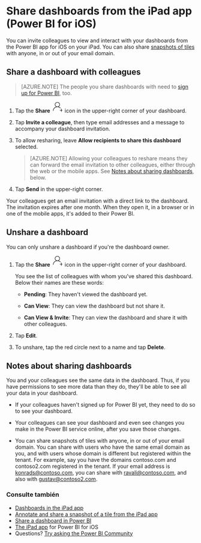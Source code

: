 <properties 
   pageTitle="Share dashboards from the iPad app"
   description="Read how you can invite colleagues to view your dashboards and snapshots of tiles from the Power BI app for iOS on your iPad."
   services="powerbi" 
   documentationCenter="" 
   authors="maggiesMSFT" 
   manager="erikre" 
   backup=""
   editor=""
   tags=""
   qualityFocus="no"
   qualityDate=""/>
 
<tags
   ms.service="powerbi"
   ms.devlang="NA"
   ms.topic="article"
   ms.tgt_pltfrm="NA"
   ms.workload="powerbi"
   ms.date="10/12/2016"
   ms.author="maggies"/>

# Share dashboards from the iPad app (Power BI for iOS)

You can invite colleagues to view and interact with your dashboards from the Power BI app for iOS on your iPad. You can also share <bpt id="p1">[</bpt>snapshots of tiles<ept id="p1">](powerbi-mobile-annotate-and-share-a-snapshot-from-the-ipad-app.md)</ept> with anyone, in or out of your email domain.

## Share a dashboard with colleagues

> [AZURE.NOTE]  The people you share dashboards with need to <bpt id="p1">[</bpt>sign up for Power BI<ept id="p1">](https://powerbi.microsoft.com)</ept>, too.

1.  Tap the <bpt id="p1">**</bpt>Share<ept id="p1">**</ept> <ph id="ph1">![](media/powerbi-mobile-share-dashboards-from-the-ipad-app/pbi_ipad_shareiconblk.png)</ph> icon in the upper-right corner of your dashboard.

2.  Tap <bpt id="p1">**</bpt>Invite a colleague<ept id="p1">**</ept>, then type email addresses and a message to accompany your dashboard invitation.

3.  To allow resharing, leave <bpt id="p1">**</bpt>Allow recipients to share this dashboard<ept id="p1">**</ept> selected.

    > [AZURE.NOTE]    Allowing your colleagues to reshare means they can forward the email invitation to other colleagues, either through the web or the mobile apps. See <bpt id="p1">[</bpt>Notes about sharing dashboards<ept id="p1">](powerbi-mobile-share-dashboards-from-the-ipad-app.md#notes-about-sharing-dashboards)</ept>, below.

4.  Tap <bpt id="p1">**</bpt>Send<ept id="p1">**</ept> in the upper-right corner.

Your colleagues get an email invitation with a direct link to the dashboard. The invitation expires after one month. When they open it, in a browser or in one of the mobile apps, it's added to their Power BI.

## Unshare a dashboard

You can only unshare a dashboard if you're the dashboard owner.

1.  Tap the <bpt id="p1">**</bpt>Share<ept id="p1">**</ept> <ph id="ph1">![](media/powerbi-mobile-share-dashboards-from-the-ipad-app/pbi_ipad_shareiconblk.png)</ph> icon in the upper-right corner of your dashboard.

    You see the list of colleagues with whom you've shared this dashboard. Below their names are these words:

    -   <bpt id="p1">**</bpt>Pending<ept id="p1">**</ept>: They haven't viewed the dashboard yet.

    -   <bpt id="p1">**</bpt>Can View<ept id="p1">**</ept>: They can view the dashboard but not share it.

    -   <bpt id="p1">**</bpt>Can View &amp; Invite<ept id="p1">**</ept>: They can view the dashboard and share it with other colleagues.

2.  Tap <bpt id="p1">**</bpt>Edit<ept id="p1">**</ept>.

3.  To unshare, tap the red circle next to a name and tap <bpt id="p1">**</bpt>Delete<ept id="p1">**</ept>.

## Notes about sharing dashboards

You and your colleagues see the same data in the dashboard. Thus, if you have permissions to see more data than they do, they'll be able to see all your data in your dashboard.

-   If your colleagues haven't signed up for Power BI yet, they need to do so to see your dashboard.

-   Your colleagues can see your dashboard and even see changes you make in the Power BI service online, after you save those changes.

-   You can share snapshots of tiles with anyone, in or out of your email domain. You can share with users who have the same email domain as you, and with users whose domain is different but registered within the tenant. For example, say you have the domains contoso.com and contoso2.com registered in the tenant. If your email address is konrads@contoso.com, you can share with ravali@contoso.com, and also with gustav@contoso2.com.

### Consulte también

- [Dashboards in the iPad app](powerbi-mobile-dashboards-on-the-ipad-app.md)
- [Annotate and share a snapshot of a tile from the iPad app](powerbi-mobile-annotate-and-share-a-snapshot-from-the-ipad-app.md)
- [Share a dashboard in Power BI](powerbi-service-share-unshare-dashboard.md)
- <bpt id="p1">[</bpt>The iPad app<ept id="p1">](powerbi-mobile-iphone-app-get-started.md)</ept> for Power BI for iOS
- Questions? [Try asking the Power BI Community](http://community.powerbi.com/)
